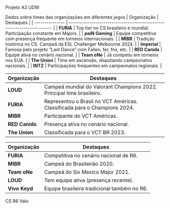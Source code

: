 Projeto A3 UDW

Dados sobre times das organizações em diferentes jogos
| Organização     | Destaques                                                              |
| --------------- | ---------------------------------------------------------------------- |
| **FURIA**       | Top tier no CS brasileiro e mundial. Participação constante em Majors. |
| **paiN Gaming** | Equipe competitiva com presença frequente em torneios internacionais.  |
| **MIBR**        | Tradição histórica no CS. Campeã da ESL Challenger Melbourne 2024.     |
| **Imperial**    | Famosa pelo projeto “Last Dance” com Fallen, fer, fnx, etc.            |
| **RED Canids**  | Equipe ativa no cenário nacional.                                      |
| **Team oNe**    | Já competiu em torneios nos EUA.                                       |
| **The Union**   | Time em ascensão, disputando campeonatos nacionais.                    |
| **INTZ**        | Participações frequentes em campeonatos regionais.                     |

| Organização    | Destaques                                                                 |
| -------------- | ------------------------------------------------------------------------- |
| **LOUD**       | Campeã mundial do Valorant Champions 2022. Principal time brasileiro.     |
| **FURIA**      | Representou o Brasil no VCT Américas. Classificada para o Champions 2024. |
| **MIBR**       | Participante do VCT Américas.                                             |
| **RED Canids** | Presença ativa no cenário nacional.                                       |
| **The Union**  | Classificada para o VCT BR 2023.                                          |

| Organização   | Destaques                                   |
| ------------- | ------------------------------------------- |
| **FURIA**     | Competitiva no cenário nacional de R6.      |
| **MIBR**      | Campeã do Brasileirão 2020.                 |
| **Team oNe**  | Campeã do Six Mexico Major 2021.            |
| **LOUD**      | Tem equipe ativa (presença recente).        |
| **Vivo Keyd** | Equipe brasileira tradicional também no R6. |



CS 
R6
Valo